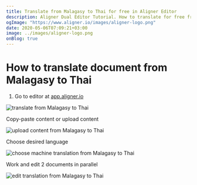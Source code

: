 ```yaml
---
title: Translate from Malagasy to Thai for free in Aligner Editor
description: Aligner Dual Editor Tutorial. How to translate for free from Malagasy to Thai. Aligner is multilingual document management platform. 
ogImage: "https://www.aligner.io/images/aligner-logo.png"
date: 2020-05-06T07:09:21+03:00
image: ../images/aligner-logo.png
onBlog: true
---
```


# How to translate document from Malagasy to Thai

1. Go to editor at [app.aligner.io](https://app.aligner.io "Aligner App web page")

![translate from Malagasy to Thai](../aligner-blank-editor.png "translate from Malagasy to Thai")

Copy-paste content or upload content

![upload content from Malagasy to Thai](../aligner-uploaded-document.png "upload content from Malagasy to Thai")

Choose desired language

![choose machine translation from Malagasy to Thai](../aligner-language-dropdown.png "choose machine translation from Malagasy to Thai")

Work and edit 2 documents in parallel

![edit translation from Malagasy to Thai](../aligner-double-sitded-editor.png "edit translation from Malagasy to Thai")

